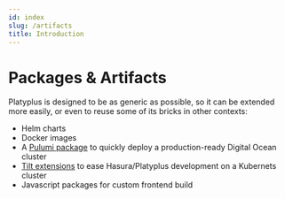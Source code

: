 ```yaml
---
id: index
slug: /artifacts
title: Introduction
---
```


# Packages & Artifacts

Platyplus is designed to be as generic as possible, so it can be extended more easily, or even to reuse some of its bricks in other contexts:

- Helm charts
- Docker images
- A [Pulumi package](artifacts/pulumi) to quickly deploy a production-ready Digital Ocean cluster
- [Tilt extensions](artifacts/tilt) to ease Hasura/Platyplus development on a Kubernets cluster
- Javascript packages for custom frontend build
